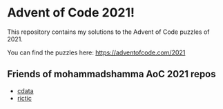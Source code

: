 # Advent of Code 2021!

This repository contains my solutions to the Advent of Code puzzles of 2021.

You can find the puzzles here: https://adventofcode.com/2021

## Friends of mohammadshamma AoC 2021 repos

* [cdata](https://github.com/cdata/advent-of-code/tree/main/2021/)
* [rictic](https://github.com/rictic/advent-of-code-2021)
